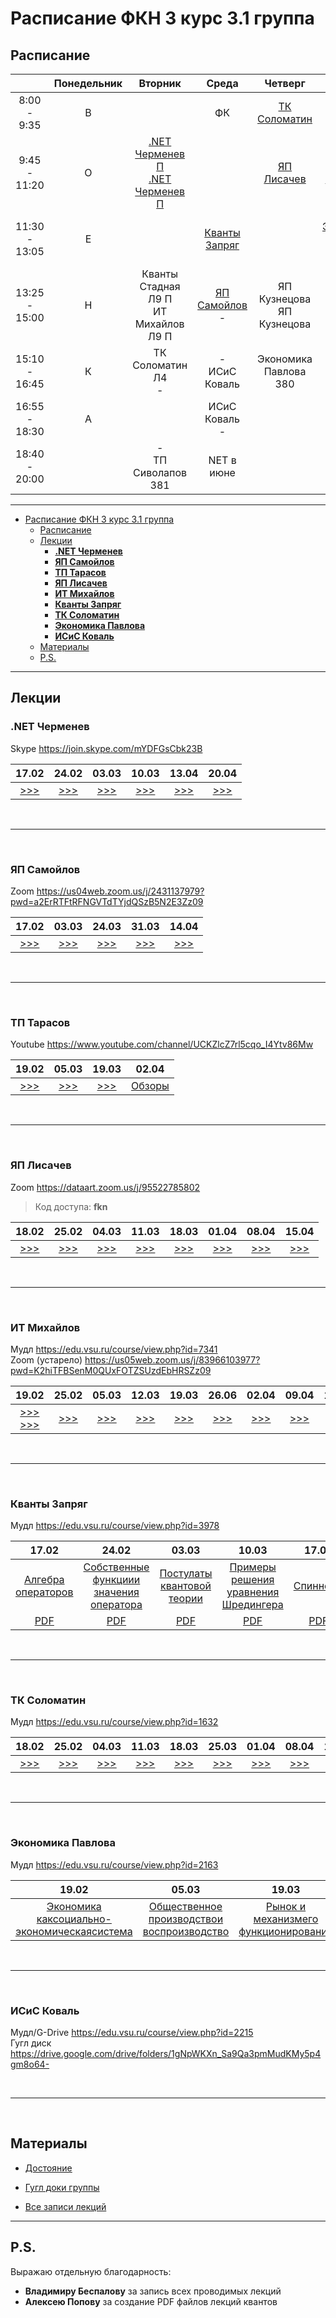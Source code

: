 # Расписание ФКН 3 курс 3.1 группа

## Расписание

||Понедельник|Вторник|Среда|Четверг|Пятница|Суббота|
|:-:|:-:|:-:|:-:|:-:|:-:|:-:|
|8:00 - 9:35  |В||ФК|[ТК Соломатин](#тк-соломатин)|ФК|
|9:45 - 11:20 |О|[.NET Черменев П](#net-черменев)<br>[.NET Черменев П](#net-черменев)||[ЯП Лисачев](#яп-лисачев)|[ИТ Михайлов](#ит-михайлов)|
|11:30 - 13:05|Е||[Кванты Запряг](#кванты-запряг)||[Экономика Павлова](#экономика-павлова)<br>-|-<br>ЯП Самойлов Л8 П|
|13:25 - 15:00|Н|Кванты Стадная Л9 П<br> ИТ Михайлов Л9 П|[ЯП Самойлов](#яп-самойлов)<br>-|ЯП Кузнецова<br>ЯП Кузнецова|[ИСиС Коваль](#исис-коваль)|
|15:10 - 16:45|К|ТК Соломатин  Л4<br>-|-<br>ИСиС Коваль|Экономика Павлова 380|[ТП Тарасов](#тп-тарасов)<br>-|||
|16:55 - 18:30|А||ИСиС Коваль<br>-||[ТП Тарасов](#тп-тарасов)<br>-|
|18:40 - 20:00||-<br>ТП Сиволапов 381|NET в июне|||

***

- [Расписание ФКН 3 курс 3.1 группа](#расписание-фкн-3-курс-31-группа)
  - [Расписание](#расписание)
  - [Лекции](#лекции)
    - [**.NET Черменев**](#net-черменев)
    - [**ЯП Самойлов**](#яп-самойлов)
    - [**ТП Тарасов**](#тп-тарасов)
    - [**ЯП Лисачев**](#яп-лисачев)
    - [**ИТ Михайлов**](#ит-михайлов)
    - [**Кванты Запряг**](#кванты-запряг)
    - [**ТК Соломатин**](#тк-соломатин)
    - [**Экономика Павлова**](#экономика-павлова)
    - [**ИСиС Коваль**](#исис-коваль)
  - [Материалы](#материалы)
  - [P.S.](#ps)

***

## Лекции

### **.NET Черменев**

Skype https://join.skype.com/mYDFGsCbk23B

|17.02|24.02|03.03|10.03|13.04|20.04|
|:-:|:-:|:-:|:-:|:-:|:-:|
|[>>>](https://www.youtube.com/watch?v=deq3-VS-ey8)|[>>>](https://www.youtube.com/watch?v=HCtF4QRcC44)|[>>>](https://www.youtube.com/watch?v=sgcSYIwisow)|[>>>](https://www.youtube.com/watch?v=JWGATqdYBe4)|[>>>](https://www.youtube.com/watch?v=OURfvOE6eb0)|[>>>](https://www.youtube.com/watch?v=1I4OsSZQa_o)|

<br>

***

<br>

### **ЯП Самойлов**

Zoom https://us04web.zoom.us/j/2431137979?pwd=a2ErRTFtRFNGVTdTYjdQSzB5N2E3Zz09

|17.02|03.03|24.03|31.03|14.04|
|:-:|:-:|:-:|:-:|:-:|
|[>>>](https://www.youtube.com/watch?v=DxNECJzLIZA)|[>>>](https://www.youtube.com/watch?v=B0Jo9YUbY30)|[>>>](https://www.youtube.com/watch?v=Fr7NvdfcZtA)|[>>>](https://www.youtube.com/watch?v=6k5i4xMBhGg)|[>>>](https://www.youtube.com/watch?v=UvNw-SM2Y30)|

<br>

***

<br>

### **ТП Тарасов**

Youtube https://www.youtube.com/channel/UCKZlcZ7rl5cqo_I4Ytv86Mw

|19.02|05.03|19.03|02.04|
|:-:|:-:|:-:|:-:|
|[>>>](https://www.youtube.com/watch?v=h22mUsTt-sE)|[>>>](https://www.youtube.com/watch?v=-gvXwjqBRi0)|[>>>](https://www.youtube.com/watch?v=H9F6laF_Tbg)|[Обзоры](https://www.youtube.com/watch?v=3cvrgF31Sd0)|

<br>

***

<br>

### **ЯП Лисачев**

Zoom https://dataart.zoom.us/j/95522785802

>Код доступа: **fkn**

|18.02|25.02|04.03|11.03|18.03|01.04|08.04|15.04|
|:-:|:-:|:-:|:-:|:-:|:-:|:-:|:-:|
|[>>>](https://www.youtube.com/watch?v=EgIFICUa3ks)|[>>>](https://www.youtube.com/watch?v=LqmSm18i7CE)|[>>>](https://www.youtube.com/watch?v=o19SL70WIHU)|[>>>](https://www.youtube.com/watch?v=PqeziTYljgk)|[>>>](https://www.youtube.com/watch?v=XAYgQ04V-PY)|[>>>](https://www.youtube.com/watch?v=m_iGwdx15sM)|[>>>](https://www.youtube.com/watch?v=_d9ZTIC0DGE)|[>>>](https://www.youtube.com/watch?v=My8Xp7QRE6Y)|

<br>

***

<br>

### **ИТ Михайлов**

Мудл https://edu.vsu.ru/course/view.php?id=7341  
Zoom (устарело) https://us05web.zoom.us/j/83966103977?pwd=K2hiTFBSenM0QUxFOTZSUzdEbHRSZz09

|19.02|25.02|05.03|12.03|19.03|26.06|02.04|09.04|16.04|
|:-:|:-:|:-:|:-:|:-:|:-:|:-:|:-:|:-:|
|[>>>](https://www.youtube.com/watch?v=fIorkfiPmHE) [>>>](https://www.youtube.com/watch?v=KnMb2_KwtH0)|[>>>](https://www.youtube.com/watch?v=ZXUkFgpH4-c)|[>>>](https://www.youtube.com/watch?v=-USL8DdiyuY)|[>>>](https://www.youtube.com/watch?v=2RQZQmRp4AY)|[>>>](https://www.youtube.com/watch?v=0lxA4qnTPjI)|[>>>](https://www.youtube.com/watch?v=PapLi4lg51Y)|[>>>](https://www.youtube.com/watch?v=CHrnVIOhc64)|[>>>](https://www.youtube.com/watch?v=k8KUUpIMdUI)|[>>>](https://www.youtube.com/watch?v=isi6aE6utaw)|

<br>

***

<br>

### **Кванты Запряг**

Мудл https://edu.vsu.ru/course/view.php?id=3978

|17.02|24.02|03.03|10.03|17.03|24.03|31.03|07.04|14.04|
|:-:|:-:|:-:|:-:|:-:|:-:|:-:|:-:|:-:|
|[Алгебра операторов](https://www.youtube.com/watch?v=hxgZwEqqss8)|[Собственные функциии значения оператора](https://www.youtube.com/watch?v=cWcrMok8uIw)|[Постулаты квантовой теории](https://www.youtube.com/watch?v=cotw9JPmzFw)|[Примеры решения уравнения Шредингера](https://www.youtube.com/watch?v=hrPvoof0dJo&t=3197s)|[Спиннеры](https://www.youtube.com/watch?v=gPkQFFCP9uQ)|[Кубиты](https://www.youtube.com/watch?v=s7NTxDrn4vY)|[Супер кубиты](https://www.youtube.com/watch?v=TS8I3Rsyoz4)|[Квантовые алгоритмы](https://www.youtube.com/watch?v=f6FcddyZe1c)|[Алгоритм Саймона](https://www.youtube.com/watch?v=Qn8hiavn8Qk)|
|[PDF](quanta/lections/Lektsia_1.pdf)|[PDF](quanta/lections/Lektsia_2.pdf)|[PDF](quanta/lections/Lektsia_3.pdf)|[PDF](quanta/lections/Lektsia_4.pdf)|[PDF](quanta/lections/Lektsia_5.pdf)|[PDF](quanta/lections/Lektsia_6.pdf)|[PDF](quanta/lections/Lektsia_7.pdf)|||

<br>

***

<br>

### **ТК Соломатин**

Мудл https://edu.vsu.ru/course/view.php?id=1632

|18.02|25.02|04.03|11.03|18.03|25.03|01.04|08.04|15.05|
|:-:|:-:|:-:|:-:|:-:|:-:|:-:|:-:|:-:|
|[>>>](https://www.youtube.com/watch?v=WUkw7Ceiqk0)|[>>>](https://www.youtube.com/watch?v=5uTmoxPIbbo)|[>>>](https://www.youtube.com/watch?v=2LVyUlEtjpE)|[>>>](https://www.youtube.com/watch?v=UiLblfQuyc0)|[>>>](https://www.youtube.com/watch?v=-tmjGnzY-1I)|[>>>](https://www.youtube.com/watch?v=IjUYhMcKils)|[>>>](https://www.youtube.com/watch?v=WaooXd14Rn0)|[>>>](https://www.youtube.com/watch?v=qnrRYPpO658)|[>>>](https://www.youtube.com/watch?v=yMNx1ALbCSQ)|

<br>

***

<br>

### **Экономика Павлова**

Мудл https://edu.vsu.ru/course/view.php?id=2163

|19.02|05.03|19.03|02.04|16.04|
|:-:|:-:|:-:|:-:|:-:|
|[Экономика каксоциально-экономическаясистема](https://www.youtube.com/watch?v=CmHddE4ST9k)|[Общественное производствои воспроизводство](https://www.youtube.com/watch?v=MNzAEayrjY0)|[Рынок и механизмего функционирования](https://www.youtube.com/watch?v=QTCvK4kSJlo)|[Рынок и механизм его функционирования](https://www.youtube.com/watch?v=wbxp9p1LYo8)|[Рынки факторов производства](https://www.youtube.com/watch?v=0mULcBvbzu4)|

<br>

***

<br>

### **ИСиС Коваль**

Мудл/G-Drive https://edu.vsu.ru/course/view.php?id=2215  
Гугл диск https://drive.google.com/drive/folders/1gNpWKXn_Sa9Qa3pmMudKMy5p4gm8o64-

<br>

***

<br>

## Материалы

- [Достояние](https://drive.google.com/drive/folders/1ZL5WekJYBQHVeotBBY9tYEFS-vCOwRWm?usp=sharing)

- [Гугл доки группы](https://docs.google.com/spreadsheets/d/1ydhR2zpzWt_ssdq2juNnF97KP0724KDnvydPHLEuqvs/edit)

- [Все записи лекций](https://www.youtube.com/channel/UCGBQkXeY4mi8Fza3inyJkew)

***

## P.S.

Выражаю отдельную благодарность:

- **Владимиру Беспалову** за запись всех проводимых лекций
- **Алексею Попову** за создание PDF файлов лекций квантов
